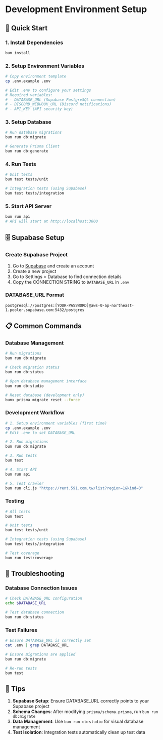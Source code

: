 # Development Environment Setup

## 🚀 Quick Start

### 1. Install Dependencies
```bash
bun install
```

### 2. Setup Environment Variables
```bash
# Copy environment template
cp .env.example .env

# Edit .env to configure your settings
# Required variables:
# - DATABASE_URL (Supabase PostgreSQL connection)
# - DISCORD_WEBHOOK_URL (Discord notifications)
# - API_KEY (API security key)
```

### 3. Setup Database
```bash
# Run database migrations
bun run db:migrate

# Generate Prisma Client
bun run db:generate
```

### 4. Run Tests
```bash
# Unit tests
bun test tests/unit

# Integration tests (using Supabase)
bun test tests/integration
```

### 5. Start API Server
```bash
bun run api
# API will start at http://localhost:3000
```

## 🗄️ Supabase Setup

### Create Supabase Project
1. Go to [Supabase](https://supabase.com) and create an account
2. Create a new project
3. Go to Settings > Database to find connection details
4. Copy the CONNECTION STRING to `DATABASE_URL` in `.env`

### DATABASE_URL Format
```
postgresql://postgres:[YOUR-PASSWORD]@aws-0-ap-northeast-1.pooler.supabase.com:5432/postgres
```

## 📋 Common Commands

### Database Management
```bash
# Run migrations
bun run db:migrate

# Check migration status
bun run db:status

# Open database management interface
bun run db:studio

# Reset database (development only)
bunx prisma migrate reset --force
```

### Development Workflow
```bash
# 1. Setup environment variables (first time)
cp .env.example .env
# Edit .env to set DATABASE_URL

# 2. Run migrations
bun run db:migrate

# 3. Run tests
bun test

# 4. Start API
bun run api

# 5. Test crawler
bun run cli.js "https://rent.591.com.tw/list?region=1&kind=0"
```

### Testing
```bash
# All tests
bun test

# Unit tests
bun test tests/unit

# Integration tests (using Supabase)
bun test tests/integration

# Test coverage
bun run test:coverage
```

## 🔧 Troubleshooting

### Database Connection Issues
```bash
# Check DATABASE_URL configuration
echo $DATABASE_URL

# Test database connection
bun run db:status
```

### Test Failures
```bash
# Ensure DATABASE_URL is correctly set
cat .env | grep DATABASE_URL

# Ensure migrations are applied
bun run db:migrate

# Re-run tests
bun test
```

## 🌟 Tips

1. **Supabase Setup**: Ensure DATABASE_URL correctly points to your Supabase project
2. **Schema Changes**: After modifying `prisma/schema.prisma`, run `bun run db:migrate`
3. **Data Management**: Use `bun run db:studio` for visual database management
4. **Test Isolation**: Integration tests automatically clean up test data